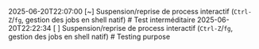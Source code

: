 2025-06-20T22:07:00	[~]	Suspension/reprise de process interactif (`Ctrl-Z`/`fg`, gestion des jobs en shell natif)	# Test interméditaire
2025-06-20T22:22:34	[ ]	Suspension/reprise de process interactif (`Ctrl-Z`/`fg`, gestion des jobs en shell natif)	# Testing purpose
